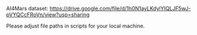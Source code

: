 AI4Mars dataset: https://drive.google.com/file/d/1h0N1ayLKdylYIQLJF5wJ-pVYQCcFRoVn/view?usp=sharing

Please adjust file paths in scripts for your local machine. 
